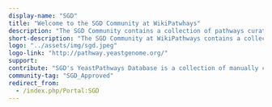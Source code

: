 ```yaml
---
display-name: "SGD"
title: "Welcome to the SGD Community at WikiPatwhays"
description: "The SGD Community contains a collection of pathways curated by the SGD team. The [Saccharomyces Genome Database](http://pathway.yeastgenome.org/) (SGD) provides comprehensive integrated biological information for the budding yeast Saccharomyces cerevisiae along with search and analysis tools to explore these data, enabling the discovery of functional relationships between sequence and gene products in fungi and higher organisms."
short-description: "The SGD Community at WikiPathways contains a collection of pathways curated by the Saccharomyces Genome Database team."
logo: "../assets/img/sgd.jpeg"
logo-link: "http://pathway.yeastgenome.org/"
support:
contribute: "SGD's YeastPathways Database is a collection of manually curated cellular pathways of Saccharomyces cerevisiae. Manual curation of cellular pathways is an ongoing process at SGD and we welcome feedback from the research community."
community-tag: "SGD_Approved"
redirect_from:
  - /index.php/Portal:SGD
---
```

